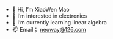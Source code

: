 - 👋 Hi, I’m XiaoWen Mao
- 👀 I’m interested in electronics
- 🌱 I’m currently learning linear algebra
- 📫 Email； neoway@126.com

